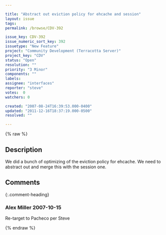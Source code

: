 ```yaml
---

title: "Abstract out eviction policy for ehcache and session"
layout: issue
tags: 
permalink: /browse/CDV-392

issue_key: CDV-392
issue_numeric_sort_key: 392
issuetype: "New Feature"
project: "Community Development (Terracotta Server)"
project_key: "CDV"
status: "Open"
resolution: ""
priority: "3 Minor"
components: ""
labels: 
assignee: "interfaces"
reporter: "steve"
votes:  0
watchers: 0

created: "2007-08-24T16:39:53.000-0400"
updated: "2011-12-16T18:37:19.000-0500"
resolved: ""

---
```




{% raw %}



## Description

<div markdown="1" class="description">

We did a bunch of optimizing of the eviction policy for ehcache. We need to abstract out and merge this with the session one.

</div>

## Comments


{:.comment-heading}
### **Alex Miller** <span class="date">2007-10-15</span>

<div markdown="1" class="comment">

Re-target to Pacheco per Steve

</div>



{% endraw %}

